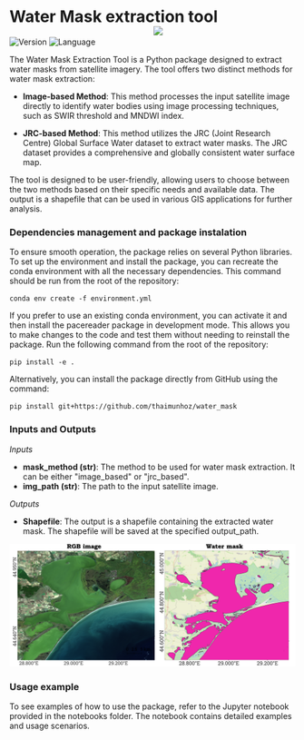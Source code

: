 # Water Mask extraction tool <img src="figures/logo.png" width="250" align="right" />
![Version](https://img.shields.io/badge/version-v1-blue)
![Language](https://img.shields.io/badge/language-Python-blue)

The Water Mask Extraction Tool is a Python package designed to extract water masks from satellite imagery. The tool offers two distinct methods for water mask extraction:

- **Image-based Method**: This method processes the input satellite image directly to identify water bodies using image processing techniques, such as SWIR threshold and MNDWI index.

- **JRC-based Method**: This method utilizes the JRC (Joint Research Centre) Global Surface Water dataset to extract water masks. The JRC dataset provides a comprehensive and globally consistent water surface map.

The tool is designed to be user-friendly, allowing users to choose between the two methods based on their specific needs and available data. The output is a shapefile that can be used in various GIS applications for further analysis.

### Dependencies management and package instalation
To ensure smooth operation, the package relies on several Python libraries. To set up the environment and install the package, you can recreate the conda environment with all the necessary dependencies. This command should be run from the root of the repository:
```
conda env create -f environment.yml
```
If you prefer to use an existing conda environment, you can activate it and then install the pacereader package in development mode. This allows you to make changes to the code and test them without needing to reinstall the package. Run the following command from the root of the repository:
```
pip install -e .
```
Alternatively, you can install the package directly from GitHub using the command:
```
pip install git+https://github.com/thaimunhoz/water_mask
```

### Inputs and Outputs
*Inputs*
- **mask_method (str)**: The method to be used for water mask extraction. It can be either "image_based" or "jrc_based".
- **img_path (str)**: The path to the input satellite image.

*Outputs*
- **Shapefile**: The output is a shapefile containing the extracted water mask. The shapefile will be saved at the specified output_path.

![alt text](figures/results_esse.png)

### Usage example
To see examples of how to use the package, refer to the Jupyter notebook provided in the notebooks folder. The notebook contains detailed examples and usage scenarios.
